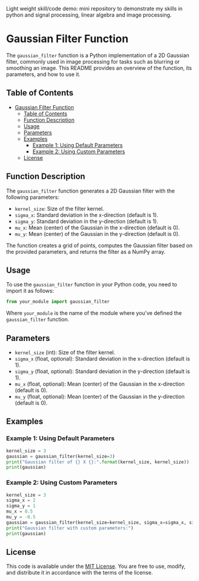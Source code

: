 Light weight skill/code demo: mini repository to demonstrate my skills in python and signal processing, linear algebra and image processing. 

# Gaussian Filter Function

The `gaussian_filter` function is a Python implementation of a 2D Gaussian filter, commonly used in image processing for tasks such as blurring or smoothing an image. This README provides an overview of the function, its parameters, and how to use it.

## Table of Contents

- [Gaussian Filter Function](#gaussian-filter-function)
  - [Table of Contents](#table-of-contents)
  - [Function Description](#function-description)
  - [Usage](#usage)
  - [Parameters](#parameters)
  - [Examples](#examples)
    - [Example 1: Using Default Parameters](#example-1-using-default-parameters)
    - [Example 2: Using Custom Parameters](#example-2-using-custom-parameters)
  - [License](#license)

## Function Description

The `gaussian_filter` function generates a 2D Gaussian filter with the following parameters:

- `kernel_size`: Size of the filter kernel.
- `sigma_x`: Standard deviation in the x-direction (default is 1).
- `sigma_y`: Standard deviation in the y-direction (default is 1).
- `mu_x`: Mean (center) of the Gaussian in the x-direction (default is 0).
- `mu_y`: Mean (center) of the Gaussian in the y-direction (default is 0).

The function creates a grid of points, computes the Gaussian filter based on the provided parameters, and returns the filter as a NumPy array.

## Usage

To use the `gaussian_filter` function in your Python code, you need to import it as follows:

```python
from your_module import gaussian_filter
```

Where `your_module` is the name of the module where you've defined the `gaussian_filter` function.

## Parameters

- `kernel_size` (int): Size of the filter kernel.
- `sigma_x` (float, optional): Standard deviation in the x-direction (default is 1).
- `sigma_y` (float, optional): Standard deviation in the y-direction (default is 1).
- `mu_x` (float, optional): Mean (center) of the Gaussian in the x-direction (default is 0).
- `mu_y` (float, optional): Mean (center) of the Gaussian in the y-direction (default is 0).

## Examples

### Example 1: Using Default Parameters

```python
kernel_size = 3
gaussian = gaussian_filter(kernel_size=3)
print("Gaussian filter of {} X {}:".format(kernel_size, kernel_size))
print(gaussian)
```

### Example 2: Using Custom Parameters

```python
kernel_size = 3
sigma_x = 2
sigma_y = 1
mu_x = 0.5
mu_y = -0.5
gaussian = gaussian_filter(kernel_size=kernel_size, sigma_x=sigma_x, sigma_y=sigma_y, mu_x=mu_x, mu_y=mu_y)
print("Gaussian filter with custom parameters:")
print(gaussian)
```

## License

This code is available under the [MIT License](LICENSE). You are free to use, modify, and distribute it in accordance with the terms of the license.

